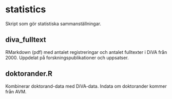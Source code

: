 # statistics

Skript som gör statistiska sammanställningar.

## diva_fulltext
RMarkdown (pdf) med antalet registreringar och antalet fulltexter i DiVA från 2000. Uppdelat på forskningspublikationer och uppsatser.

## doktorander.R
Kombinerar doktorand-data med DiVA-data. Indata om doktorander kommer från AVM.